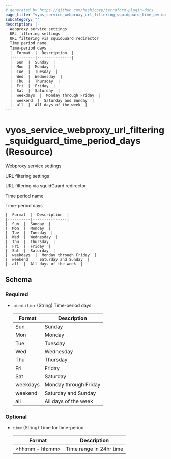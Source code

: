 ```yaml
---
# generated by https://github.com/hashicorp/terraform-plugin-docs
page_title: "vyos_service_webproxy_url_filtering_squidguard_time_period_days Resource - vyos"
subcategory: ""
description: |-
  Webproxy service settings
  URL filtering settings
  URL filtering via squidGuard redirector
  Time period name
  Time-period days
  |  Format  |  Description  |
  |----------|---------------|
  |  Sun  |  Sunday  |
  |  Mon  |  Monday  |
  |  Tue  |  Tuesday  |
  |  Wed  |  Wednesday  |
  |  Thu  |  Thursday  |
  |  Fri  |  Friday  |
  |  Sat  |  Saturday  |
  |  weekdays  |  Monday through Friday  |
  |  weekend  |  Saturday and Sunday  |
  |  all  |  All days of the week  |
---
```


# vyos_service_webproxy_url_filtering_squidguard_time_period_days (Resource)

Webproxy service settings

URL filtering settings

URL filtering via squidGuard redirector

Time period name

Time-period days

    |  Format  |  Description  |
    |----------|---------------|
    |  Sun  |  Sunday  |
    |  Mon  |  Monday  |
    |  Tue  |  Tuesday  |
    |  Wed  |  Wednesday  |
    |  Thu  |  Thursday  |
    |  Fri  |  Friday  |
    |  Sat  |  Saturday  |
    |  weekdays  |  Monday through Friday  |
    |  weekend  |  Saturday and Sunday  |
    |  all  |  All days of the week  |



<!-- schema generated by tfplugindocs -->
## Schema

### Required

- `identifier` (String) Time-period days

    |  Format  |  Description  |
    |----------|---------------|
    |  Sun  |  Sunday  |
    |  Mon  |  Monday  |
    |  Tue  |  Tuesday  |
    |  Wed  |  Wednesday  |
    |  Thu  |  Thursday  |
    |  Fri  |  Friday  |
    |  Sat  |  Saturday  |
    |  weekdays  |  Monday through Friday  |
    |  weekend  |  Saturday and Sunday  |
    |  all  |  All days of the week  |

### Optional

- `time` (String) Time for time-period

    |  Format  |  Description  |
    |----------|---------------|
    |  <hh:mm - hh:mm>  |  Time range in 24hr time  |
